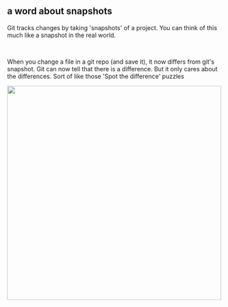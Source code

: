 ##  a word about snapshots

Git tracks changes by taking 'snapshots' of a project. You can think of this much like a snapshot in the real world.
<!-- .element: class="align-left" style="font-size: 90%" -->
<br>

When you change a file in a git repo (and save it), it now differs from git's snapshot. Git can now tell that there is a difference. But it only cares about the differences. Sort of like those 'Spot the difference' puzzles
<!-- .element: class="align-left" style="font-size: 90%" -->

<img src="images/SpotTheDiff.png" width="500">